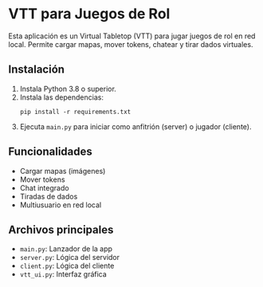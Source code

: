 # VTT para Juegos de Rol

Esta aplicación es un Virtual Tabletop (VTT) para jugar juegos de rol en red local. Permite cargar mapas, mover tokens, chatear y tirar dados virtuales.

## Instalación

1. Instala Python 3.8 o superior.
2. Instala las dependencias:
   ```
   pip install -r requirements.txt
   ```
3. Ejecuta `main.py` para iniciar como anfitrión (server) o jugador (cliente).

## Funcionalidades
- Cargar mapas (imágenes)
- Mover tokens
- Chat integrado
- Tiradas de dados
- Multiusuario en red local

## Archivos principales
- `main.py`: Lanzador de la app
- `server.py`: Lógica del servidor
- `client.py`: Lógica del cliente
- `vtt_ui.py`: Interfaz gráfica

